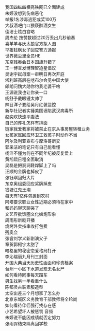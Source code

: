 我国四纵四横高铁网已全面建成  
朱婷没想到伤病恶化  
举报1名涉毒逃犯或奖100万  
大叔酒吧门口猥亵醉酒女生  
佳洁士炫白宫略  
周杰伦 按赞数超过20万丢出几秒前奏  
喜羊羊与灰太狼官方拟人图  
举报钱枫女子回应警方通报  
世界微尘里全员HE  
东京残奥会日本国旗升错了  
王一博宣发博理智追星倡议  
吴谢宇弑母案一审明日再次开庭  
塔利班高层在喀布尔会见中国大使  
郎朗问魏大勋你约我老婆干啥  
王源说我也让你亲一口  
杨舒予戴眼镜太帅了  
辣目洋子要给吴月红装监控  
新华社记者实锤美国诬陷武汉病毒所  
赵奕欢快速平腹法  
自己的葬礼怎样有排面  
链家我爱我家将被禁止在京从事房屋转租业务  
女孩家属回应环卫工救孩子时动作不当  
阿尔及利亚宣布与摩洛哥断交  
郭采洁的笔记只有自己能看懂  
杨洋不懂为何在不同年纪被反复爱上  
黄旭熙日程全面取消  
吴磊是把洞洞鞋焊脚上了吗  
汪顺的金牌也掉皮了  
张钰琪回归大片  
东京奥组委回应奖牌掉皮  
钱塘江鬼王潮  
每天有1亿件包裹到农村  
阿塔要求职业女性近期必须待在家中  
和妈妈聊天聊哭了  
文艺界批饭圈文化娘炮形象  
周雨彤新剧开播  
烧烤外卖按串收打包费  
残奥会  
张睿刘学义新剧演父子  
章贺郭柯宇太甜了  
暗格里的秘密恋爱格局打开  
李沁瑞丽九月刊三封面  
开国大典当天历史性画面和珍贵档案  
台州一小区下水道发现无名女尸  
如何看待同事每天蹭车  
男生找另一半看重什么  
陈都灵古装素服造型  
太空出差三个月想家了怎么办  
北京东城区义务教育干部教师将全轮岗  
如何看待伴侣强行找存在感  
小艺希望坏人被惩罚 音频  
朱婷说不能因成绩就否定努力  
张雨霏结束隔离回学校  
